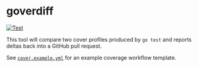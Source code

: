 # goverdiff

[![Test](https://github.com/flipgroup/goverdiff/actions/workflows/test.yml/badge.svg)](https://github.com/flipgroup/goverdiff/actions/workflows/test.yml)

This tool will compare two cover profiles produced by `go test` and reports deltas back into a GitHub pull request.

See [`cover.example.yml`](cover.example.yml) for an example coverage workflow template.
